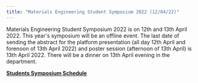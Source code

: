 ```yaml
---
title: "Materials Engineering Student Symposium 2022 (12/04/22)"
---
```

Materials Engineering Student Symposium 2022 is on 12th and 13th April 2022. This year's symposium will be an offline event. The last date of sending the abstract for the platform presentation (all day 12th April and forenoon of 13th April 2022) and poster session (afternoon of 13th April) is 13th April 2022. There will be a dinner on 13th April evening in the department. 

<b><a href="/pdfs/Students-Symposium-2022-Schedule.pdf" target="_blank">Students Symposium Schedule</a></b>